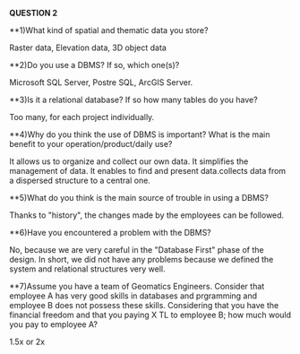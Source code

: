 **QUESTION 2**

**1)What kind of spatial and thematic data you store?

Raster data, Elevation data, 3D object data

**2)Do you use a DBMS? If so, which one(s)?

Microsoft SQL Server, Postre SQL, ArcGIS Server.

**3)Is it a relational database? If so how many tables do you have?

Too many, for each project individually.

**4)Why do you think the use of DBMS is important? What is the main benefit to your operation/product/daily use?

It allows us to organize and collect our own data. It simplifies the management of data. It enables to find and present data.collects data from a dispersed structure to a central one.

**5)What do you think is the main source of trouble in using a DBMS?

Thanks to "history", the changes made by the employees can be followed.

**6)Have you encountered a problem with the DBMS?

No, because we are very careful in the "Database First" phase of the design. In short, we did not have any problems because we defined the system and relational structures very well.

**7)Assume you have a team of Geomatics Engineers. Consider that employee A has very good skills in databases and prgramming and employee B does not possess these skills. Considering that you have the financial freedom and that you paying X TL to employee B; how much would you pay to employee A? 

1.5x or 2x 






